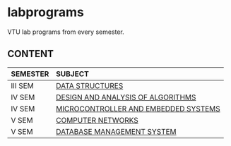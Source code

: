 # labprograms

VTU lab programs from every semester.

## CONTENT

| SEMESTER | SUBJECT                                                 |
| :------- | :------------------------------------------------------ |
| III SEM  | [DATA STRUCTURES](./III%20SEM/C)                        |
| IV SEM   | [DESIGN AND ANALYSIS OF ALGORITHMS](./IV%20SEM/DAA)     |
| IV SEM   | [MICROCONTROLLER AND EMBEDDED SYSTEMS](./IV%20SEM/MCES) |
| V SEM    | [COMPUTER NETWORKS](./V%20SEM/CNS)                      |
| V SEM    | [DATABASE MANAGEMENT SYSTEM](./V%20SEM/DBMS)            |
